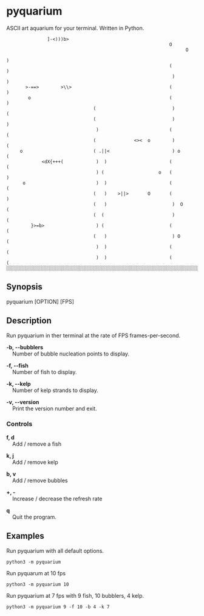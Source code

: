 # pyquarium
ASCII art aquarium for your terminal. Written in Python.
```
               ]-<)))b>
                                                            O
                                                                  O
                                                                         )
                                                            (            )
                                                             )           )
       >-==>        >\\>                                    (            )
        o                                                   (            )
                                (                            )          (
                                (                            )           )
                                 )                          (           (
                                (              <><  o        )          (
     o                          ( .||<                       ) o        (
             <dX{+++(            )  )                       (           (
                                 ) (                    o   (            )
      o                          )  )                       (           (
                                (   )    >||>       O       (            )
                                (   )                        )  O       (
                                (  (                         )          (
         }>=b>                   ) (                        (           (
                                (   )                        ) O        (
                                 )  )                       (           (
                                 )  )                       (           (
░░░░░░░░░░░░░░░░░░░░░░░░░░░░░░░░░░░░░░░░░░░░░░░░░░░░░░░░░░░░░░░░░░░░░░░░░░░░░
```

## Synopsis
pyquarium [OPTION] [FPS]
## Description
Run pyquarium in ther terminal at the rate of FPS frames-per-second.

**-b,  --bubblers**  
&nbsp;&nbsp;&nbsp;&nbsp;Number of bubble nucleation points to display.

**-f, --fish**  
&nbsp;&nbsp;&nbsp;&nbsp;Number of fish to display.

**-k, --kelp**  
&nbsp;&nbsp;&nbsp;&nbsp;Number of kelp strands to display.

**-v, --version**  
&nbsp;&nbsp;&nbsp;&nbsp;Print the version number and exit.

### Controls
**f, d**  
&nbsp;&nbsp;&nbsp;&nbsp;Add / remove a fish  

**k, j**  
&nbsp;&nbsp;&nbsp;&nbsp;Add / remove kelp

**b, v**  
&nbsp;&nbsp;&nbsp;&nbsp;Add / remove bubbles

**+, -**  
&nbsp;&nbsp;&nbsp;&nbsp;Increase / decrease the refresh rate

**q**  
&nbsp;&nbsp;&nbsp;&nbsp;Quit the program.

## Examples
Run pyquarium with all default options.
```shell
python3 -m pyquarium
```

Run pyquarum at 10 fps
```shell
python3 -m pyquarium 10
```

Run pyquarium at 7 fps with 9 fish, 10 bubblers, 4 kelp.
```shell
python3 -m pyquarium 9 -f 10 -b 4 -k 7
```
